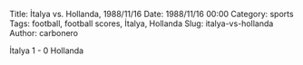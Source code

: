 Title: İtalya vs. Hollanda, 1988/11/16
Date: 1988/11/16 00:00
Category: sports
Tags: football, football scores, İtalya, Hollanda
Slug: italya-vs-hollanda
Author: carbonero


İtalya 1 - 0 Hollanda
